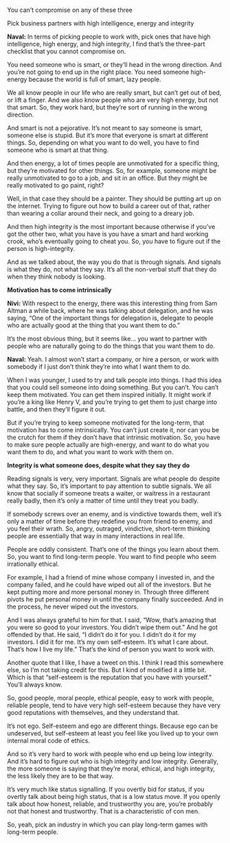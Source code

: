 




You can’t compromise on any of these three

Pick business partners with high intelligence, energy and integrity

**Naval:** In terms of picking people to work with, pick ones that have high intelligence, high energy, and high integrity, I find that’s the three-part checklist that you cannot compromise on.

You need someone who is smart, or they’ll head in the wrong direction. And you’re not going to end up in the right place. You need someone high-energy because the world is full of smart, lazy people.

We all know people in our life who are really smart, but can’t get out of bed, or lift a finger. And we also know people who are very high energy, but not that smart. So, they work hard, but they’re sort of running in the wrong direction.

And smart is not a pejorative. It’s not meant to say someone is smart, someone else is stupid. But it’s more that everyone is smart at different things. So, depending on what you want to do well, you have to find someone who is smart at that thing.

And then energy, a lot of times people are unmotivated for a specific thing, but they’re motivated for other things. So, for example, someone might be really unmotivated to go to a job, and sit in an office. But they might be really motivated to go paint, right?

Well, in that case they should be a painter. They should be putting art up on the internet. Trying to figure out how to build a career out of that, rather than wearing a collar around their neck, and going to a dreary job.

And then high integrity is the most important because otherwise if you’ve got the other two, what you have is you have a smart and hard working crook, who’s eventually going to cheat you. So, you have to figure out if the person is high-integrity.

And as we talked about, the way you do that is through signals. And signals is what they do, not what they say. It’s all the non-verbal stuff that they do when they think nobody is looking.

**Motivation has to come intrinsically**

**Nivi:** With respect to the energy, there was this interesting thing from Sam Altman a while back, where he was talking about delegation, and he was saying, “One of the important things for delegation is, delegate to people who are actually good at the thing that you want them to do.”

It’s the most obvious thing, but it seems like… you want to partner with people who are naturally going to do the things that you want them to do.

**Naval:** Yeah. I almost won’t start a company, or hire a person, or work with somebody if I just don’t think they’re into what I want them to do.

When I was younger, I used to try and talk people into things. I had this idea that you could sell someone into doing something. But you can’t. You can’t keep them motivated. You can get them inspired initially. It might work if you’re a king like Henry V, and you’re trying to get them to just charge into battle, and then they’ll figure it out.

But if you’re trying to keep someone motivated for the long-term, that motivation has to come intrinsically. You can’t just create it, nor can you be the crutch for them if they don’t have that intrinsic motivation. So, you have to make sure people actually are high-energy, and want to do what you want them to do, and what you want to work with them on.

**Integrity is what someone does, despite what they say they do**

Reading signals is very, very important. Signals are what people do despite what they say. So, it’s important to pay attention to subtle signals. We all know that socially if someone treats a waiter, or waitress in a restaurant really badly, then it’s only a matter of time until they treat you badly.

If somebody screws over an enemy, and is vindictive towards them, well it’s only a matter of time before they redefine you from friend to enemy, and you feel their wrath. So, angry, outraged, vindictive, short-term thinking people are essentially that way in many interactions in real life.

People are oddly consistent. That’s one of the things you learn about them. So, you want to find long-term people. You want to find people who seem irrationally ethical.

For example, I had a friend of mine whose company I invested in, and the company failed, and he could have wiped out all of the investors. But he kept putting more and more personal money in. Through three different pivots he put personal money in until the company finally succeeded. And in the process, he never wiped out the investors.

And I was always grateful to him for that. I said, “Wow, that’s amazing that you were so good to your investors. You didn’t wipe them out.” And he got offended by that. He said, “I didn’t do it for you. I didn’t do it for my investors. I did it for me. It’s my own self-esteem. It’s what I care about. That’s how I live my life.” That’s the kind of person you want to work with.

Another quote that I like, I have a tweet on this. I think I read this somewhere else, so I’m not taking credit for this. But I kind of modified it a little bit. Which is that “self-esteem is the reputation that you have with yourself.” You’ll always know.

So, good people, moral people, ethical people, easy to work with people, reliable people, tend to have very high self-esteem because they have very good reputations with themselves, and they understand that.

It’s not ego. Self-esteem and ego are different things. Because ego can be undeserved, but self-esteem at least you feel like you lived up to your own internal moral code of ethics.

And so it’s very hard to work with people who end up being low integrity. And it’s hard to figure out who is high integrity and low integrity. Generally, the more someone is saying that they’re moral, ethical, and high integrity, the less likely they are to be that way.

It’s very much like status signalling. If you overtly bid for status, if you overtly talk about being high status, that is a low status move. If you openly talk about how honest, reliable, and trustworthy you are, you’re probably not that honest and trustworthy. That is a characteristic of con men.

So, yeah, pick an industry in which you can play long-term games with long-term people.